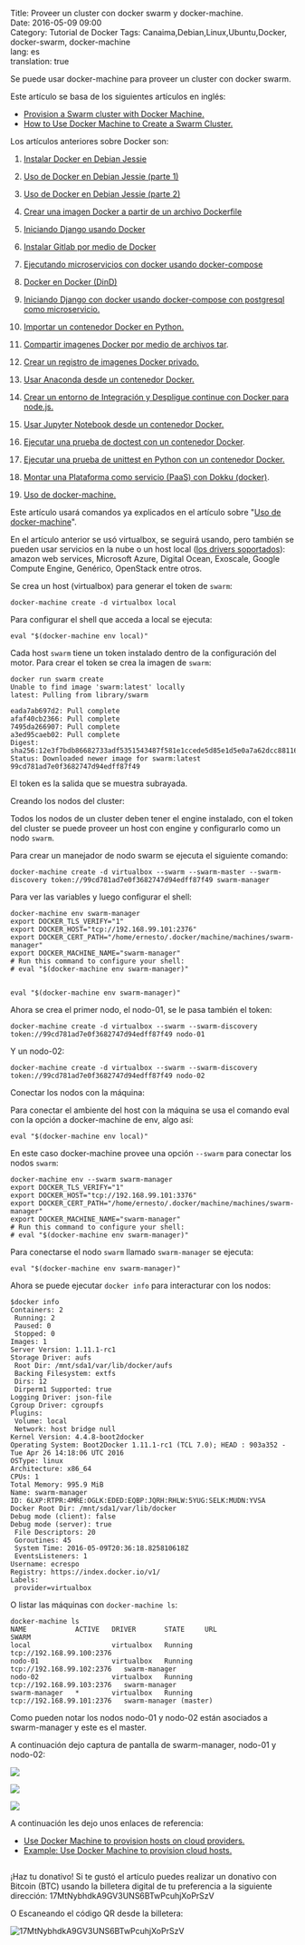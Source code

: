 Title: Proveer un cluster con docker swarm y docker-machine.  
Date: 2016-05-09 09:00  
Category: Tutorial de Docker 
Tags: Canaima,Debian,Linux,Ubuntu,Docker, docker-swarm, docker-machine  
lang: es  
translation: true

Se puede usar docker-machine para proveer un cluster con docker swarm.

Este artículo se basa de los siguientes artículos en inglés:

- [Provision a Swarm cluster with Docker Machine.](https://docs.docker.com/swarm/provision-with-machine/)
- [How to Use Docker Machine to Create a Swarm Cluster.](https://www.linux.com/learn/how-use-docker-machine-create-swarm-cluster)

Los artículos anteriores sobre Docker son:  

1. [Instalar Docker en Debian Jessie](https://www.seraph.to/instalar-docker-en-debian-jessie.html)  

2. [Uso de Docker en Debian Jessie (parte 1)](https://www.seraph.to/uso-de-docker-en-debian-jessie-parte-1.html)  

3. [Uso de Docker en Debian Jessie (parte 2)](https://www.seraph.to/uso-de-docker-en-debian-jessie-parte-2.html)  

4. [Crear una imagen Docker a partir de un archivo Dockerfile](https://www.seraph.to/crear-una-imagen-docker-a-partir-de-un-archivo-dockerfile.html)  

5. [Iniciando Django usando Docker](https://www.seraph.to/iniciando-django-usando-docker.html)  

6. [Instalar Gitlab por medio de Docker](https://www.seraph.to/instalar-gitlab-por-medio-de-docker.html)  

7. [Ejecutando microservicios con docker usando docker-compose](https://www.seraph.to/ejecutando-micros-servicios-con-docker-usando-docker-compose.html)  

8. [Docker en Docker (DinD)](https://www.seraph.to/docker-en-docker-dind.html)

9. [Iniciando Django con docker usando docker-compose con postgresql como microservicio.](https://www.seraph.to/iniciando-django-con-docker-usando-docker-compose-con-postgresql-como-microservicio.html)

10. [Importar un contenedor Docker en Python.](https://www.seraph.to/importar-un-contenedor-docker-en-python.html#importar-un-contenedor-docker-en-python) 

11. [Compartir imagenes Docker por medio de archivos tar](https://www.seraph.to/compartir-imagenes-docker-por-medio-de-archivos-tar.html#compartir-imagenes-docker-por-medio-de-archivos-tar).

12. [Crear un registro de imagenes Docker privado.](https://www.seraph.to/crear-un-registro-de-imagenes-docker-privado.html#crear-un-registro-de-imagenes-docker-privado)

13. [Usar Anaconda desde un contenedor Docker.](https://www.seraph.to/usar-anaconda-desde-un-contenedor-docker.html#usar-anaconda-desde-un-contenedor-docker)  

14. [Crear un entorno de Integración y Despligue continue con Docker para node.js.](https://www.seraph.to/crear-un-entorno-de-integracion-y-despligue-continue-con-docker-para-nodejs.html#crear-un-entorno-de-integracion-y-despligue-continue-con-docker-para-nodejs)  

15. [Usar Jupyter Notebook desde un contenedor Docker.](https://www.seraph.to/usar-jupyter-notebook-desde-un-contenedor-de-docker.html#usar-jupyter-notebook-desde-un-contenedor-de-docker)  

16. [Ejecutar una prueba de doctest con un contenedor Docker](https://www.seraph.to/ejecutar-una-prueba-de-doctest-con-un-contenedor-docker.html#ejecutar-una-prueba-de-doctest-con-un-contenedor-docker).

17. [Ejecutar una prueba de unittest en Python con un contenedor Docker.](https://www.seraph.to/ejecutar-una-prueba-de-unittest-en-python-con-un-contenedor-docker.html#ejecutar-una-prueba-de-unittest-en-python-con-un-contenedor-docker) 

18. [Montar una Plataforma como servicio (PaaS) con Dokku (docker)](https://www.seraph.to/montar-una-plataforma-como-servicio-paas-con-dokku-docker.html#montar-una-plataforma-como-servicio-paas-con-dokku-docker).  

19. [Uso de docker-machine.  ](https://www.seraph.to/uso-de-docker-machine.html#uso-de-docker-machine)

Este artículo usará comandos ya explicados en el artículo sobre "[Uso de docker-machine](http://blog.crespo.org.ve/2016/05/uso-de-docker-machine.html)".

En el artículo anterior se usó virtualbox, se seguirá usando, pero también se pueden usar servicios en la nube o un host local ([los drivers soportados](https://docs.docker.com/machine/drivers/)): amazon web services, Microsoft Azure, Digital Ocean, Exoscale, Google Compute Engine, Genérico, OpenStack entre otros. 

Se crea un host (virtualbox) para generar el token de `swarm`:
```
docker-machine create -d virtualbox local
```
Para configurar el shell que acceda a local se ejecuta:
```
eval "$(docker-machine env local)"
```
Cada host `swarm` tiene un token instalado dentro de la configuración del motor. Para crear el token se crea la imagen de `swarm`:
```
docker run swarm create
Unable to find image 'swarm:latest' locally
latest: Pulling from library/swarm

eada7ab697d2: Pull complete 
afaf40cb2366: Pull complete 
7495da266907: Pull complete 
a3ed95caeb02: Pull complete 
Digest: sha256:12e3f7bdb86682733adf5351543487f581e1ccede5d85e1d5e0a7a62dcc88116
Status: Downloaded newer image for swarm:latest
99cd781ad7e0f3682747d94edff87f49
```

El token es la salida que se muestra subrayada.

Creando los nodos del cluster:

Todos los nodos de un cluster deben tener el engine instalado, con el token del cluster se puede proveer un host con engine y configurarlo como un nodo `swarm`.

Para crear un manejador de nodo swarm se ejecuta el siguiente comando:
```
docker-machine create -d virtualbox --swarm --swarm-master --swarm-discovery token://99cd781ad7e0f3682747d94edff87f49 swarm-manager
```
Para ver las variables y luego configurar el shell:
```
docker-machine env swarm-manager
export DOCKER_TLS_VERIFY="1"
export DOCKER_HOST="tcp://192.168.99.101:2376"
export DOCKER_CERT_PATH="/home/ernesto/.docker/machine/machines/swarm-manager"
export DOCKER_MACHINE_NAME="swarm-manager"
# Run this command to configure your shell: 
# eval "$(docker-machine env swarm-manager)"


eval "$(docker-machine env swarm-manager)"
```
Ahora se crea el primer nodo, el nodo-01, se le pasa también el token:
```
docker-machine create -d virtualbox --swarm --swarm-discovery token://99cd781ad7e0f3682747d94edff87f49 nodo-01
```
Y un nodo-02:
```
docker-machine create -d virtualbox --swarm --swarm-discovery token://99cd781ad7e0f3682747d94edff87f49 nodo-02
```
Conectar los nodos con la máquina:

Para conectar el ambiente del host con la máquina se usa el comando eval con la opción a docker-machine de env, algo así: 
```
eval "$(docker-machine env local)"
```
En este caso docker-machine provee una opción `--swarm` para conectar los nodos `swarm`:
```
docker-machine env --swarm swarm-manager
export DOCKER_TLS_VERIFY="1"
export DOCKER_HOST="tcp://192.168.99.101:3376"
export DOCKER_CERT_PATH="/home/ernesto/.docker/machine/machines/swarm-manager"
export DOCKER_MACHINE_NAME="swarm-manager"
# Run this command to configure your shell: 
# eval "$(docker-machine env swarm-manager)"
```
Para conectarse el nodo `swarm` llamado `swarm-manager` se ejecuta:
```
eval "$(docker-machine env swarm-manager)"
```

Ahora se puede ejecutar `docker info` para interacturar con los nodos:
```
$docker info 
Containers: 2
 Running: 2
 Paused: 0
 Stopped: 0
Images: 1
Server Version: 1.11.1-rc1
Storage Driver: aufs
 Root Dir: /mnt/sda1/var/lib/docker/aufs
 Backing Filesystem: extfs
 Dirs: 12
 Dirperm1 Supported: true
Logging Driver: json-file
Cgroup Driver: cgroupfs
Plugins: 
 Volume: local
 Network: host bridge null
Kernel Version: 4.4.8-boot2docker
Operating System: Boot2Docker 1.11.1-rc1 (TCL 7.0); HEAD : 903a352 - Tue Apr 26 14:18:06 UTC 2016
OSType: linux
Architecture: x86_64
CPUs: 1
Total Memory: 995.9 MiB
Name: swarm-manager
ID: 6LXP:RTPR:4MRE:OGLK:EDED:EQBP:JQRH:RHLW:5YUG:SELK:MUDN:YVSA
Docker Root Dir: /mnt/sda1/var/lib/docker
Debug mode (client): false
Debug mode (server): true
 File Descriptors: 20
 Goroutines: 45
 System Time: 2016-05-09T20:36:18.825810618Z
 EventsListeners: 1
Username: ecrespo
Registry: https://index.docker.io/v1/
Labels:
 provider=virtualbox
```

O listar las máquinas con `docker-machine ls`:
```
docker-machine ls
NAME            ACTIVE   DRIVER       STATE     URL                         SWARM
local                    virtualbox   Running   tcp://192.168.99.100:2376   
nodo-01                  virtualbox   Running   tcp://192.168.99.102:2376   swarm-manager
nodo-02                  virtualbox   Running   tcp://192.168.99.103:2376   swarm-manager
swarm-manager   *        virtualbox   Running   tcp://192.168.99.101:2376   swarm-manager (master)
```
Como pueden notar los nodos nodo-01 y nodo-02 están asociados a swarm-manager y este es el master.

A continuación dejo captura de pantalla de swarm-manager, nodo-01 y nodo-02:

![](./images/proveerunclustercondockerswarmydockermachine-1.png)

![](./images/proveerunclustercondockerswarmydockermachine-2.png)

![](./images/proveerunclustercondockerswarmydockermachine-3.png)

A continuación les dejo unos enlaces de referencia:

- [Use Docker Machine to provision hosts on cloud providers.](https://docs.docker.com/machine/get-started-cloud/)
- [Example: Use Docker Machine to provision cloud hosts.](https://docs.docker.com/engine/installation/cloud/cloud-ex-machine-ocean/)

##  ##
¡Haz tu donativo!
Si te gustó el artículo puedes realizar un donativo con Bitcoin (BTC)
usando la billetera digital de tu preferencia a la siguiente
dirección: 17MtNybhdkA9GV3UNS6BTwPcuhjXoPrSzV

O Escaneando el código QR desde la billetera:

![17MtNybhdkA9GV3UNS6BTwPcuhjXoPrSzV](./images/17MtNybhdkA9GV3UNS6BTwPcuhjXoPrSzV.png)
